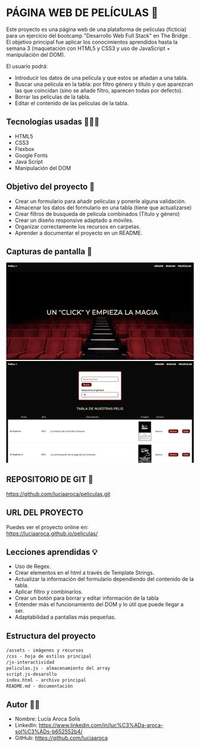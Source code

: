 

# PÁGINA WEB DE PELÍCULAS  🍿

Este proyecto es una página web de una plataforma de películas (ficticia) para un ejercicio del bootcamp "Desarrollo Web Full Stack" en The Bridge . El objetivo principal fue aplicar los conocimientos aprendidos hasta la semana 3 (maquetación con HTML5 y CSS3 y uso de JavaScript + manipulación del DOM).

El usuario podrá:
- Introducir los datos de una película y que estos se añadan a una tabla.
- Buscar una película en la tabla: por filtro género y título y que aparezcan las que coincidan (sino se añade filtro, aparecen todas por defecto).
- Borrar las películas de la tabla.
- Editar el contenido de las películas de la tabla.

##  Tecnologías usadas 👩🏽‍💻

- HTML5
- CSS3
- Flexbox
- Google Fonts
- Java Script
- Manipulación del DOM


## Objetivo del proyecto 🔎

- Crear un formulario para añadir películas y ponerle alguna   validación.
- Almacenar los datos del formulario en una tabla (tiene que actualizarse)
- Crear filtros de busqueda de pelicula combinados (Título y género)
- Crear un diseño responsive adaptado a móviles.
- Organizar correctamente los recursos en carpetas.
- Aprender a documentar el proyecto en un README.

## Capturas de pantalla 📸

![Captura Desktop](assets/inicio.jpg)
![Captura Desktop](assets/filtro.jpg)


## REPOSITORIO DE GIT 📁

https://github.com/luciaaroca/peliculas.git

## URL DEL PROYECTO

Puedes ver el proyecto online en:  
https://luciaaroca.github.io/peliculas/


## Lecciones aprendidas 💡

- Uso de Regex.
- Crear elementos en el html a través de Template Strings.
- Actualizar la información del formulario dependiendo del contenido de la tabla.
- Aplicar filtro y combinarlos.
- Crear un botón para borrar y editar información de la tabla
- Entender más el funcionamiento del DOM y lo útil que puede llegar a ser.
- Adaptabilidad a pantallas más pequeñas.


## Estructura del proyecto 

```
/assets - imágenes y recursos 
/css - hoja de estilos principal
/js-interactividad
peliculas.js - almacenamiento del array
script.js-desarollo 
index.html - archivo principal
README.md - documentación
```

## Autor ✍🏽

- Nombre: Lucía Aroca Solís
- LinkedIn: https://www.linkedin.com/in/luc%C3%ADa-aroca-sol%C3%ADs-b652552b4/
- GitHub: https://github.com/luciaaroca
```
